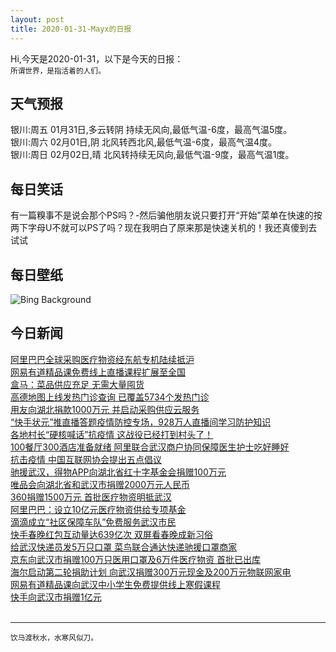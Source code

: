 ```yaml
---
layout: post
title: 2020-01-31-Mayx的日报
---
```


Hi,今天是2020-01-31，以下是今天的日报：<br><small>
所谓世界，是指活着的人们。</small><!--more-->
## 天气预报
银川:周五 01月31日,多云转阴 持续无风向,最低气温-6度，最高气温5度。<br>银川:周六 02月01日,阴 北风转西北风,最低气温-6度，最高气温4度。<br>银川:周日 02月02日,晴 北风转持续无风向,最低气温-9度，最高气温1度。
## 每日笑话
有一篇糗事不是说会那个PS吗？-然后骗他朋友说只要打开“开始”菜单在快速的按两下字母U不就可以PS了吗？现在我明白了原来那是快速关机的！我还真傻到去试试
## 每日壁纸
![Bing Background](https://cn.bing.com/th?id=OHR.LakeBaikal_EN-US8692095269_1920x1080.jpg&rf=LaDigue_1920x1080.jpg&pid=hp "Aerial view of a car crossing over the frozen surface of Lake Baikal, Russia (© Amazing Aerial Agency/Offset)")
## 今日新闻

[阿里巴巴全球采购医疗物资经东航专机陆续抵沪](http://it.people.com.cn/n1/2020/0130/c1009-31565255.html)   
[网易有道精品课免费线上直播课程扩展至全国](http://it.people.com.cn/n1/2020/0129/c1009-31564515.html)   
[盒马：菜品供应充足 无需大量囤货](http://it.people.com.cn/n1/2020/0129/c1009-31563940.html)   
[高德地图上线发热门诊查询 已覆盖5734个发热门诊](http://it.people.com.cn/n1/2020/0129/c1009-31563939.html)   
[用友向湖北捐款1000万元 并启动采购供应云服务](http://it.people.com.cn/n1/2020/0129/c1009-31563937.html)   
[“快手状元”推直播答题疫情防控专场，928万人直播间学习防护知识](http://it.people.com.cn/n1/2020/0128/c1009-31563788.html)   
[各地村长“硬核喊话”抗疫情 这战役已经打到村头了！](http://it.people.com.cn/n1/2020/0128/c1009-31563790.html)   
[100餐厅300酒店准备就绪 阿里联合武汉商户协同保障医生护士吃好睡好](http://it.people.com.cn/n1/2020/0128/c1009-31563651.html)   
[抗击疫情 中国互联网协会提出五点倡议](http://it.people.com.cn/n1/2020/0127/c1009-31563278.html)   
[驰援武汉，得物APP向湖北省红十字基金会捐赠100万元](http://it.people.com.cn/n1/2020/0127/c1009-31563275.html)   
[唯品会向湖北省和武汉市捐赠2000万元人民币](http://it.people.com.cn/n1/2020/0127/c1009-31563189.html)   
[360捐赠1500万元 首批医疗物资明抵武汉](http://it.people.com.cn/n1/2020/0127/c1009-31562951.html)   
[阿里巴巴：设立10亿元医疗物资供给专项基金](http://it.people.com.cn/n1/2020/0126/c1009-31562475.html)   
[滴滴成立“社区保障车队”免费服务武汉市民](http://it.people.com.cn/n1/2020/0126/c1009-31562478.html)   
[快手春晚红包互动量达639亿次 双屏看春晚成新习俗](http://it.people.com.cn/n1/2020/0125/c1009-31562337.html)   
[给武汉快递员发5万只口罩 菜鸟联合通达快递驰援口罩商家](http://it.people.com.cn/n1/2020/0125/c1009-31562149.html)   
[京东向武汉市捐赠100万只医用口罩及6万件医疗物资 首批已出库](http://it.people.com.cn/n1/2020/0124/c1009-31561952.html)   
[海尔启动第二轮捐助计划 向武汉捐赠300万元现金及200万元物联网家电](http://it.people.com.cn/n1/2020/0124/c1009-31561951.html)   
[网易有道精品课向武汉中小学生免费提供线上寒假课程](http://it.people.com.cn/n1/2020/0124/c1009-31561814.html)   
[快手向武汉市捐赠1亿元](http://it.people.com.cn/n1/2020/0124/c1009-31561610.html)   
<br />

***

<small>饮马渡秋水，水寒风似刀。</small>
